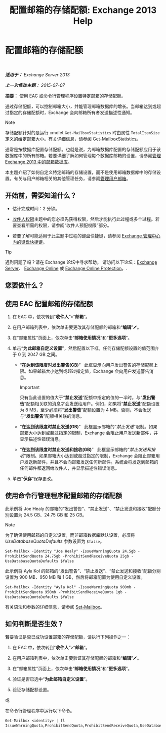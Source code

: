 ﻿---
title: '配置邮箱的存储配额: Exchange 2013 Help'
TOCTitle: 配置邮箱的存储配额
ms:assetid: 5f5fe292-c80e-4a0b-b3e6-e193ea5171d0
ms:mtpsurl: https://technet.microsoft.com/zh-cn/library/Aa998353(v=EXCHG.150)
ms:contentKeyID: 50556588
ms.date: 01/11/2018
mtps_version: v=EXCHG.150
ms.translationtype: HT
---

# 配置邮箱的存储配额

 

_**适用于：** Exchange Server 2013_

_**上一次修改主题：** 2015-07-07_

**摘要：** 使用 EAC 或命令行管理程序设置特定邮箱的存储配额。

通过存储配额，可以控制邮箱大小，并能管理邮箱数据库的增长。当邮箱达到或超过指定的存储配额时，Exchange 会向邮箱所有者发送描述性通知。

> [!NOTE]
> 存储配额针对的是运行 cmdlet <code>Get-MailboxStatistics</code> 时由属性 <code>TotalItemSize</code> 定义的给定邮箱大小。有关详细信息，请参阅 <a href="https://technet.microsoft.com/zh-cn/library/bb124612(v=exchg.150)">Get-MailboxStatistics</a>。


通常是按数据库配置存储配额。也就是说，为邮箱数据库配置的存储配额应用于该数据库中的所有邮箱。若要详细了解如何管理每个数据库邮箱的设置，请参阅[管理 Exchange 2013 中的邮箱数据库](manage-mailbox-databases-in-exchange-2013-exchange-2013-help.md)。

本主题介绍了如何自定义特定邮箱的存储设置，而不是使用邮箱数据库中的存储设置。有关与用户邮箱相关的其他管理任务，请参阅[管理用户邮箱](manage-user-mailboxes-exchange-2013-help.md)。

## 开始前，需要知道什么？

  - 估计完成时间：2 分钟。

  - [收件人权限](recipients-permissions-exchange-2013-help.md)主题中的您必须先获得权限，然后才能执行此过程或多个过程。若要查看所需的权限，请参阅“收件人预配权限”部分。

  - 若要了解可能适用于此主题中过程的键盘快捷键，请参阅 [Exchange 管理中心内的键盘快捷键](keyboard-shortcuts-in-the-exchange-admin-center-exchange-online-protection-help.md)。

> [!tip]
> 遇到问题了吗？请在 Exchange 论坛中寻求帮助。 请访问以下论坛：<a href="https://go.microsoft.com/fwlink/p/?linkid=60612">Exchange Server</a>、 <a href="https://go.microsoft.com/fwlink/p/?linkid=267542">Exchange Online</a> 或 <a href="https://go.microsoft.com/fwlink/p/?linkid=285351">Exchange Online Protection</a>。.


## 您要做什么？

## 使用 EAC 配置邮箱的存储配额

1.  在 EAC 中，依次转到“**收件人**”\>“**邮箱**”。

2.  在用户邮箱列表中，依次单击要更改其存储配额的邮箱和“**编辑**”![编辑图标](images/Bb124582.6f53ccb2-1f13-4c02-bea0-30690e6ea71d(EXCHG.150).gif "编辑图标")。

3.  在“邮箱属性”页面上，依次单击“**邮箱使用情况**”和“**更多选项**”。

4.  单击“**为此邮箱自定义设置**”，然后配置以下框。任何存储配额设置的值范围介于 0 到 2047 GB 之间。
    
      - “**在达到该限度时发出警告(GB)**”   此框显示向用户发出警告的存储配额上限。如果邮箱大小达到或超过指定值，Exchange 会向用户发送警告消息。
        
        > [!important]
        > 只有当此设置的值大于“<strong>禁止发送</strong>”配额中指定的值的一半时，与“<strong>发出警告</strong>”配额相关联的消息才会发送给用户。例如，如果将“<strong>禁止发送</strong>”配额设置为 8 MB，至少必须将“<strong>发出警告</strong>”配额设置为 4 MB。否则，不会发送与“<strong>发出警告</strong>”配额相关联的消息。
    
      - “**在达到该限度时禁止发送(GB)**”   此框显示邮箱的“*禁止发送*”限制。如果邮箱大小达到或超过指定的限制，Exchange 会阻止用户发送新邮件，并显示描述性错误消息。
    
      - “**在达到该限度时禁止发送和接收(GB)**”   此框显示邮箱的“*禁止发送和接收*”限制。如果邮箱大小达到或超过指定的限制，Exchange 会阻止邮箱用户发送新邮件，并且不会向邮箱发送任何新邮件。系统会将发送到邮箱的任何邮件都返回给收件人，并显示描述性错误消息。

5.  单击“**保存**”保存更改。

## 使用命令行管理程序配置邮箱的存储配额

此示例将 Joe Healy 的邮箱的“发出警告”、“禁止发送”、“禁止发送和接收”配额分别设置为 24.5 GB、24.75 GB 和 25 GB。

> [!NOTE]
> 为了确保使用邮箱的自定义设置，而非邮箱数据库默认设置，必须将 <em>UseDatabaseQuotaDefaults</em> 参数设置为 <code>$false</code>。


    Set-Mailbox -Identity "Joe Healy" -IssueWarningQuota 24.5gb -ProhibitSendQuota 24.75gb -ProhibitSendReceiveQuota 25gb -UseDatabaseQuotaDefaults $false

此示例将 Ayla Kol 的邮箱的“发出警告”、“禁止发送”、“禁止发送和接收”配额分别设置为 900 MB、950 MB 和 1 GB，然后将邮箱配置为使用自定义设置。

    Set-Mailbox -Identity "Ayla Kol" -IssueWarningQuota 900mb -ProhibitSendQuota 950mb -ProhibitSendReceiveQuota 1gb -UseDatabaseQuotaDefaults $false

有关语法和参数的详细信息，请参阅 [Set-Mailbox](https://technet.microsoft.com/zh-cn/library/bb123981\(v=exchg.150\))。

## 如何判断是否生效？

若要验证是否已成功设置邮箱的存储配额，请执行下列操作之一：

1.  在 EAC 中，依次转到“**收件人**”\>“**邮箱**”。

2.  在用户邮箱列表中，依次单击要验证其存储配额的邮箱和“**编辑**”![编辑图标](images/Bb124582.6f53ccb2-1f13-4c02-bea0-30690e6ea71d(EXCHG.150).gif "编辑图标")。

3.  在“邮箱属性”页面上，依次单击“**邮箱使用情况**”和“**更多选项**”。

4.  验证是否已选中“**为此邮箱自定义设置**”。

5.  验证存储配额设置。

或

在命令行管理程序中运行以下命令。

    Get-Mailbox <identity> | fl IssueWarningQuota,ProhibitSendQuota,ProhibitSendReceiveQuota,UseDatabaseQuotaDefaults

